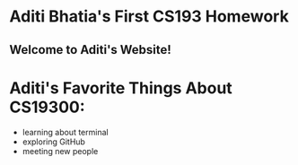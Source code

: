 # Aditi Bhatia's First CS193 Homework
## Welcome to Aditi's Website!

# Aditi's Favorite Things About CS19300:

- learning about terminal
- exploring GitHub
- meeting new people


